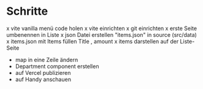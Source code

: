 # Schritte

x vite vanilla menü code holen
x vite einrichten
x git einrichten
x erste Seite umbenennen in Liste
x json Datei erstellen "items.json" in source (src/data)
x items.json mit Items füllen Title , amount
x items darstellen auf der Liste-Seite
- map in eine Zeile ändern
- Department component erstellen
- auf Vercel publizieren
- auf Handy anschauen